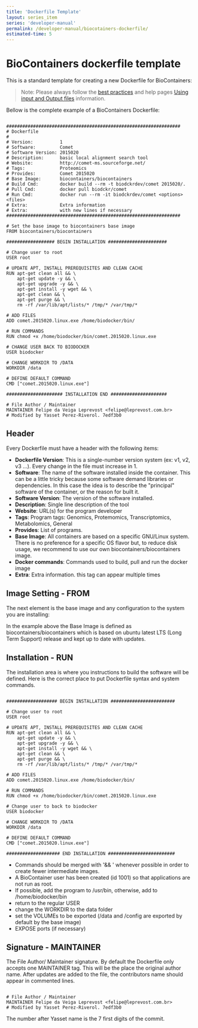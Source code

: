 ```yaml
---
title: 'Dockerfile Template'
layout: series_item
series: 'developer-manual'
permalink: /developer-manual/biocotainers-dockerfile/
estimated-time: 5
---
```


# BioContainers dockerfile template

This is a standard template for creating a new Dockerfile for BioContainers:

> Note: Please always follow the [best practices](/developer-manual/best-practices/) and help pages [Using input and Output files](/developer-manual/biocontainers-input-output/) information.

Bellow is the complete example of a BioContainers Dockerfile:

~~~

#################################################################
# Dockerfile
#
# Version:          1
# Software:         Comet
# Software Version: 2015020
# Description:      basic local alignment search tool
# Website:          http://comet-ms.sourceforge.net/
# Tags:             Proteomics
# Provides:         Comet 2015020
# Base Image:       biocontainers/biocontainers
# Build Cmd:        docker build --rm -t biodckrdev/comet 2015020/.
# Pull Cmd:         docker pull biodckr/comet
# Run Cmd:          docker run --rm -it biodckrdev/comet <options> <files>
# Extra:            Extra information
# Extra:            with new lines if necessary
#################################################################

# Set the base image to biocontainers base image
FROM biocontainers/biocontainers

################## BEGIN INSTALLATION ######################

# Change user to root
USER root

# UPDATE APT, INSTALL PREREQUISITES AND CLEAN CACHE
RUN apt-get clean all && \
    apt-get update -y && \
    apt-get upgrade -y && \
    apt-get install -y wget && \
    apt-get clean && \
    apt-get purge && \
    rm -rf /var/lib/apt/lists/* /tmp/* /var/tmp/*

# ADD FILES
ADD comet.2015020.linux.exe /home/biodocker/bin/

# RUN COMMANDS
RUN chmod +x /home/biodocker/bin/comet.2015020.linux.exe

# CHANGE USER BACK TO BIODOCKER
USER biodocker

# CHANGE WORKDIR TO /DATA
WORKDIR /data

# DEFINE DEFAULT COMMAND
CMD ["comet.2015020.linux.exe"]

##################### INSTALLATION END #####################

# File Author / Maintainer
MAINTAINER Felipe da Veiga Leprevost <felipe@leprevost.com.br>
# Modified by Yasset Perez-Riverol. 7edf3b0
~~~

## Header

Every Dockerfile must have a header with the following items:

- **Dockerfile Version**: This is a single-number version system (ex: v1, v2, v3 ...). Every change in the file must increase in 1.
- **Software**: The name of the software installed inside the container. This can be a little tricky because some software demand libraries or dependencies. In this case the idea is to describe the "principal" software of the container, or the reason for built it.
- **Software Version**: The version of the software installed.
- **Description**: Single line description of the tool
- **Website**: URL(s) for the program developer
- **Tags**: Program tags: Genomics, Protemomics, Transcriptomics, Metabolomics, General
- **Provides**: List of programs.
- **Base Image**: All containers are based on a specific GNU/Linux system. There is no preference for a specific OS flavor but, to reduce disk usage, we recommend to use our own biocontainers/biocontainers image.
- **Docker commands**: Commands used to build, pull and run the docker image
- **Extra**: Extra information. this tag can appear multiple times

## Image Setting - FROM

The next element is the base image and any configuration to the system you are installing:

In the example above the Base Image is defined as biocontainers/biocontainers which is based on ubuntu latest LTS (Long Term Support) release and kept up to date with updates.

## Installation - RUN

The installation area is where you instructions to build the software will be defined. Here is the correct place to put Dockerfile syntax and system commands.

~~~

################### BEGIN INSTALLATION ########################

# Change user to root
USER root

# UPDATE APT, INSTALL PREREQUISITES AND CLEAN CACHE
RUN apt-get clean all && \
    apt-get update -y && \
    apt-get upgrade -y && \
    apt-get install -y wget && \
    apt-get clean && \
    apt-get purge && \
    rm -rf /var/lib/apt/lists/* /tmp/* /var/tmp/*

# ADD FILES
ADD comet.2015020.linux.exe /home/biodocker/bin/

# RUN COMMANDS
RUN chmod +x /home/biodocker/bin/comet.2015020.linux.exe

# Change user to back to biodocker
USER biodocker

# CHANGE WORKDIR TO /DATA
WORKDIR /data

# DEFINE DEFAULT COMMAND
CMD ["comet.2015020.linux.exe"]

#################### END INSTALLATION #########################

~~~

- Commands should be merged with '&& \' whenever possible in order to create fewer intermediate images.
- A BioContainer user has been created (id 1001) so that applications are not run as root.
- If possible, add the program to /usr/bin, otherwise, add to /home/biodocker/bin
- return to the regular USER
- change the WORKDIR to the data folder
- set the VOLUMEs to be exported (/data and /config are exported by default by the base image)
- EXPOSE ports (if necessary)


## Signature - MAINTAINER

The File Author/ Maintainer signature. By default the Dockerfile only accepts one MAINTAINER tag. This will be the place the original author name. After updates are added to the file, the contributors name should appear in commented lines.

~~~

# File Author / Maintainer
MAINTAINER Felipe da Veiga Leprevost <felipe@leprevost.com.br>
# Modified by Yasset Perez-Riverol. 7edf3b0

~~~

The number after Yasset name is the 7 first digits of the commit.
